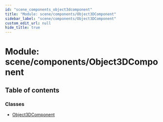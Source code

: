 ```yaml
---
id: "scene_components_object3dcomponent"
title: "Module: scene/components/Object3DComponent"
sidebar_label: "scene/components/Object3DComponent"
custom_edit_url: null
hide_title: true
---
```


# Module: scene/components/Object3DComponent

## Table of contents

### Classes

- [Object3DComponent](../classes/scene_components_object3dcomponent.object3dcomponent.md)
